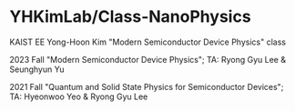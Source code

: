 # YHKimLab/Class-NanoPhysics
KAIST EE Yong-Hoon Kim "Modern Semiconductor Device Physics" class

2023 Fall "Modern Semiconductor Device Physics"; TA: Ryong Gyu Lee & Seunghyun Yu

2021 Fall "Quantum and Solid State Physics for Semiconductor Devices"; TA: Hyeonwoo Yeo & Ryong Gyu Lee
